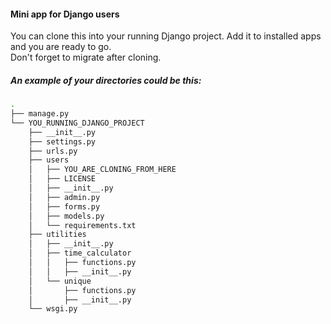 <h4>Mini app for Django users</h4>
You can clone this into your running Django project. Add it to installed apps and you are ready to go. <br>
Don't forget to migrate after cloning. <br>

<h5>An example of your directories could be this:</h5>

```bash
.
├── manage.py
└── YOU_RUNNING_DJANGO_PROJECT
    ├── __init__.py
    ├── settings.py
    ├── urls.py
    ├── users
    │   ├── YOU_ARE_CLONING_FROM_HERE
    │   ├── LICENSE
    │   ├── __init__.py
    │   ├── admin.py
    │   ├── forms.py
    │   ├── models.py
    │   └── requirements.txt
    ├── utilities
    │   ├── __init__.py
    │   ├── time_calculator
    │   │   ├── functions.py
    │   │   ├── __init__.py
    │   └── unique
    │       ├── functions.py
    │       ├── __init__.py
    └── wsgi.py
```

